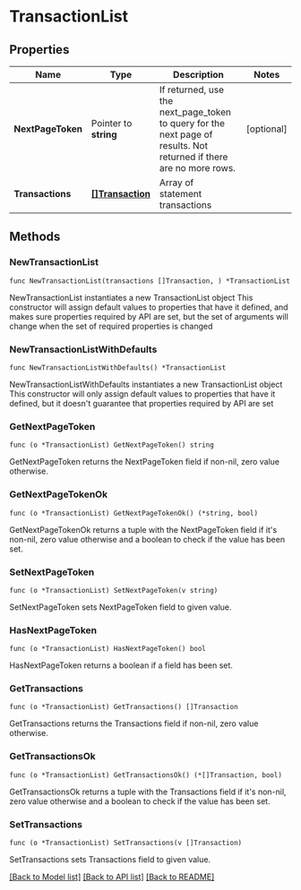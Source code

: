 # TransactionList

## Properties

Name | Type | Description | Notes
------------ | ------------- | ------------- | -------------
**NextPageToken** | Pointer to **string** | If returned, use the next_page_token to query for the next page of results. Not returned if there are no more rows. | [optional] 
**Transactions** | [**[]Transaction**](Transaction.md) | Array of statement transactions | 

## Methods

### NewTransactionList

`func NewTransactionList(transactions []Transaction, ) *TransactionList`

NewTransactionList instantiates a new TransactionList object
This constructor will assign default values to properties that have it defined,
and makes sure properties required by API are set, but the set of arguments
will change when the set of required properties is changed

### NewTransactionListWithDefaults

`func NewTransactionListWithDefaults() *TransactionList`

NewTransactionListWithDefaults instantiates a new TransactionList object
This constructor will only assign default values to properties that have it defined,
but it doesn't guarantee that properties required by API are set

### GetNextPageToken

`func (o *TransactionList) GetNextPageToken() string`

GetNextPageToken returns the NextPageToken field if non-nil, zero value otherwise.

### GetNextPageTokenOk

`func (o *TransactionList) GetNextPageTokenOk() (*string, bool)`

GetNextPageTokenOk returns a tuple with the NextPageToken field if it's non-nil, zero value otherwise
and a boolean to check if the value has been set.

### SetNextPageToken

`func (o *TransactionList) SetNextPageToken(v string)`

SetNextPageToken sets NextPageToken field to given value.

### HasNextPageToken

`func (o *TransactionList) HasNextPageToken() bool`

HasNextPageToken returns a boolean if a field has been set.

### GetTransactions

`func (o *TransactionList) GetTransactions() []Transaction`

GetTransactions returns the Transactions field if non-nil, zero value otherwise.

### GetTransactionsOk

`func (o *TransactionList) GetTransactionsOk() (*[]Transaction, bool)`

GetTransactionsOk returns a tuple with the Transactions field if it's non-nil, zero value otherwise
and a boolean to check if the value has been set.

### SetTransactions

`func (o *TransactionList) SetTransactions(v []Transaction)`

SetTransactions sets Transactions field to given value.



[[Back to Model list]](../README.md#documentation-for-models) [[Back to API list]](../README.md#documentation-for-api-endpoints) [[Back to README]](../README.md)


